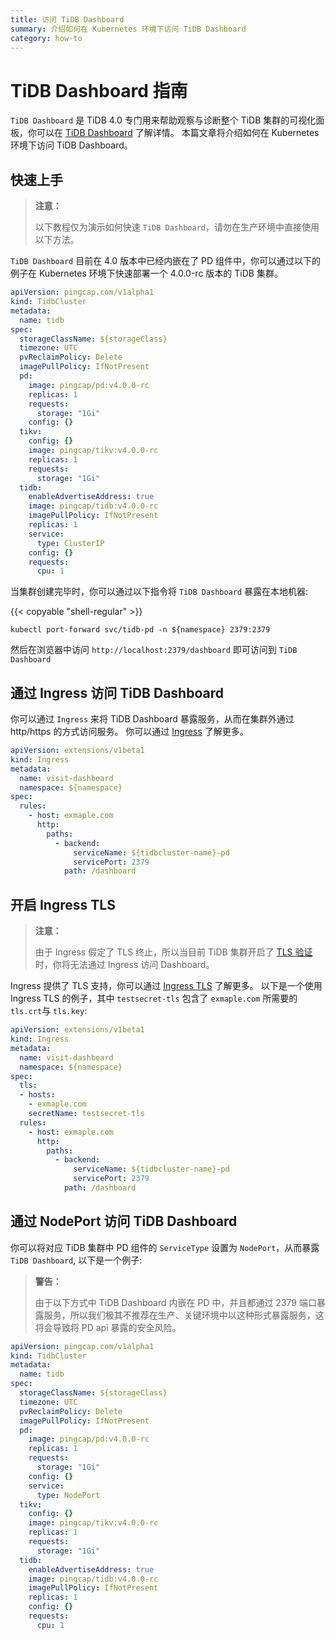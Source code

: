 ```yaml
---
title: 访问 TiDB Dashboard
summary: 介绍如何在 Kubernetes 环境下访问 TiDB Dashboard
category: how-to
---
```


# TiDB Dashboard 指南

`TiDB Dashboard` 是 TiDB 4.0 专门用来帮助观察与诊断整个 TiDB 集群的可视化面板，你可以在 [TiDB Dashboard](https://github.com/pingcap-incubator/tidb-dashboard) 了解详情。 本篇文章将介绍如何在 Kubernetes 环境下访问 TiDB Dashboard。


## 快速上手

> **注意：**
>
> 以下教程仅为演示如何快速 `TiDB Dashboard`，请勿在生产环境中直接使用以下方法。 

`TiDB Dashboard` 目前在 4.0 版本中已经内嵌在了 PD 组件中，你可以通过以下的例子在 Kubernetes 环境下快速部署一个 4.0.0-rc 版本的 TiDB 集群。

```yaml
apiVersion: pingcap.com/v1alpha1
kind: TidbCluster
metadata:
  name: tidb
spec:
  storageClassName: ${storageClass}
  timezone: UTC
  pvReclaimPolicy: Delete
  imagePullPolicy: IfNotPresent
  pd:
    image: pingcap/pd:v4.0.0-rc
    replicas: 1
    requests:
      storage: "1Gi"
    config: {}
  tikv:
    config: {}
    image: pingcap/tikv:v4.0.0-rc
    replicas: 1
    requests:
      storage: "1Gi"
  tidb:
    enableAdvertiseAddress: true
    image: pingcap/tidb:v4.0.0-rc
    imagePullPolicy: IfNotPresent
    replicas: 1
    service:
      type: ClusterIP
    config: {}
    requests:
      cpu: 1
```

当集群创建完毕时，你可以通过以下指令将 `TiDB Dashboard` 暴露在本地机器:

{{< copyable "shell-regular" >}}

```shell
kubectl port-forward svc/tidb-pd -n ${namespace} 2379:2379
```

然后在浏览器中访问 `http://localhost:2379/dashboard` 即可访问到 `TiDB Dashboard` 


## 通过 Ingress 访问 TiDB Dashboard

你可以通过 `Ingress` 来将 TiDB Dashboard 暴露服务，从而在集群外通过 http/https 的方式访问服务。 你可以通过 [Ingress](https://kubernetes.io/zh/docs/concepts/services-networking/ingress/) 了解更多。

```yaml
apiVersion: extensions/v1beta1
kind: Ingress
metadata:
  name: visit-dashboard
  namespace: ${namespace}
spec:
  rules:
    - host: exmaple.com
      http:
        paths:
          - backend:
              serviceName: ${tidbcluster-name}-pd
              servicePort: 2379
            path: /dashboard
```

## 开启 Ingress TLS

> **注意：**
>
> 由于 Ingress 假定了 TLS 终止，所以当目前 TiDB 集群开启了 [TLS 验证](enable-tls-between-components.md)时，你将无法通过 Ingress 访问 Dashboard。

Ingress 提供了 TLS 支持，你可以通过 [Ingress TLS](https://kubernetes.io/zh/docs/concepts/services-networking/ingress/#tls) 了解更多。 以下是一个使用 Ingress TLS 的例子，其中 `testsecret-tls` 包含了 `exmaple.com` 所需要的 `tls.crt`与 `tls.key`:

```yaml
apiVersion: extensions/v1beta1
kind: Ingress
metadata:
  name: visit-dashboard
  namespace: ${namespace}
spec:
  tls:
  - hosts:
    - exmaple.com
    secretName: testsecret-tls
  rules:
    - host: exmaple.com
      http:
        paths:
          - backend:
              serviceName: ${tidbcluster-name}-pd
              servicePort: 2379
            path: /dashboard
```

## 通过 NodePort 访问 TiDB Dashboard

你可以将对应 TiDB 集群中 PD 组件的 `ServiceType` 设置为 `NodePort`，从而暴露 `TiDB Dashboard`, 以下是一个例子:

> **警告：**
>
> 由于以下方式中 TiDB Dashboard 内嵌在 PD 中，并且都通过 2379 端口暴露服务，所以我们极其不推荐在生产、关键环境中以这种形式暴露服务，这将会导致将 PD api 暴露的安全风险。

```yaml
apiVersion: pingcap.com/v1alpha1
kind: TidbCluster
metadata:
  name: tidb
spec:
  storageClassName: ${storageClass}
  timezone: UTC
  pvReclaimPolicy: Delete
  imagePullPolicy: IfNotPresent
  pd:
    image: pingcap/pd:v4.0.0-rc
    replicas: 1
    requests:
      storage: "1Gi"
    config: {}
    service:
      type: NodePort
  tikv:
    config: {}
    image: pingcap/tikv:v4.0.0-rc
    replicas: 1
    requests:
      storage: "1Gi"
  tidb:
    enableAdvertiseAddress: true
    image: pingcap/tidb:v4.0.0-rc
    imagePullPolicy: IfNotPresent
    replicas: 1
    config: {}
    requests:
      cpu: 1
```
